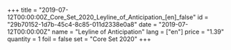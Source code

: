 +++
title = "2019-07-12T00:00:00Z_Core_Set_2020_Leyline_of_Anticipation_[en]_false"
id = "29b70152-1d7b-45c4-8c85-011d2338e0a8"
date = "2019-07-12T00:00:00Z"
name = "Leyline of Anticipation"
lang = ["en"]
price = "1.39"
quantity = 1
foil = false
set = "Core Set 2020"
+++
